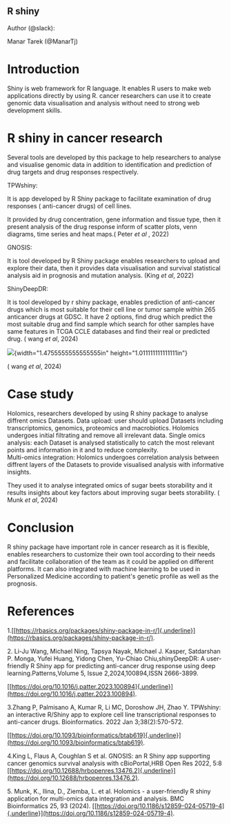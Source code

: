 R shiny
---

Author (@slack):

Manar Tarek (@ManarTj)

# Introduction

Shiny is web framework for R language. It enables R users to make web
applications directly by using R. cancer researchers can use it to create genomic data visualisation and analysis without need to strong web development skills.

# R shiny in cancer research

Several tools are developed by this package to help researchers to
analyse and visualise genomic data in addition to identification and
prediction of drug targets and drug responses respectively.
 
 TPWshiny:

It is app developed by R Shiny package to facilitate examination of drug
responses ( anti-cancer drugs) of cell lines.

It provided by drug concentration, gene information and tissue type,
then it present analysis of the drug response inform of scatter plots,
venn diagrams, time series and heat maps.( Peter *et al* , 2022)

GNOSIS:

It is tool developed by R Shiny package enables researchers to upload
and explore their data, then it provides data visualisation and survival
statistical analysis aid in prognosis and mutation analysis. (King *et
al*, 2022)

ShinyDeepDR:

It is tool developed by r shiny package, enables prediction of
anti-cancer drugs which is most suitable for their cell line or tumor
sample within 265 anticancer drugs at GDSC. It have 2 options, find drug
which predict the most suitable drug and find sample which search for
other samples have same features in TCGA CCLE databases and find their
real or predicted drug. ( wang *et al*, 2024)

![](media/image1.png){width="1.4755555555555555in"
height="1.011111111111111in"}

( wang *et al*, 2024)

# Case study

Holomics, researchers developed by using R shiny package to analyse diffrent omics Datasets. 
Data upload: user should upload Datasets including transcriptomics, genomics, proteomics and macrobiotics. Holomics undergoes initial filtrating and remove all irrelevant data. 
Single omics analysis: each Dataset is analysed statistically to catch the most relevant points and information in it and to reduce complexity.  
Multi-omics integration: Holomics undergoes correlation analysis between diffrent layers of the Datasets to provide visualised analysis with informative insights.  

They used it to analyse integrated omics of sugar beets storability and it results insights about key factors about improving sugar beets
storability. ( Munk *et al*, 2024)

# Conclusion

R shiny package have important role in cancer research as it is flexible, enables researchers to customize their own tool according to their needs and facilitate collaboration of the team as it could be applied on different platforms. 
It can also integrated with machine learning to be used in Personalized Medicine  according to patient's genetic profile as well as the prognosis.

# References

1.[[https://rbasics.org/packages/shiny-package-in-r/]{.underline}](https://rbasics.org/packages/shiny-package-in-r/).

2\. Li-Ju Wang, Michael Ning, Tapsya Nayak, Michael J. Kasper,
Satdarshan P. Monga, Yufei Huang, Yidong Chen, Yu-Chiao
Chiu,shinyDeepDR: A user-friendly R Shiny app for predicting anti-cancer
drug response using deep learning.Patterns,Volume 5, Issue
2,2024,100894,ISSN 2666-3899.

[[https://doi.org/10.1016/j.patter.2023.100894]{.underline}](https://doi.org/10.1016/j.patter.2023.100894).

3.Zhang P, Palmisano A, Kumar R, Li MC, Doroshow JH, Zhao Y. TPWshiny:
an interactive R/Shiny app to explore cell line transcriptional
responses to anti-cancer drugs. Bioinformatics. 2022 Jan
3;38(2):570-572.

[[https://doi.org/10.1093/bioinformatics/btab619]{.underline}](https://doi.org/10.1093/bioinformatics/btab619).

4.King L, Flaus A, Coughlan S et al. GNOSIS: an R Shiny app supporting
cancer genomics survival analysis with cBioPortal,HRB Open Res 2022, 5:8
[[https://doi.org/10.12688/hrbopenres.13476.2]{.underline}](https://doi.org/10.12688/hrbopenres.13476.2).

5\. Munk, K., Ilina, D., Ziemba, L. et al. Holomics - a user-friendly R
shiny application for multi-omics data integration and analysis. BMC
Bioinformatics 25, 93 (2024).
[[https://doi.org/10.1186/s12859-024-05719-4]{.underline}](https://doi.org/10.1186/s12859-024-05719-4).
